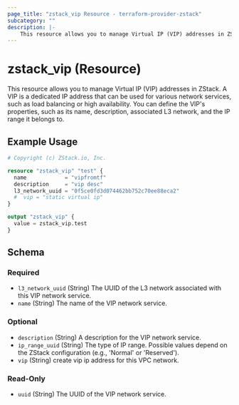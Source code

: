 ```yaml
---
page_title: "zstack_vip Resource - terraform-provider-zstack"
subcategory: ""
description: |-
    This resource allows you to manage Virtual IP (VIP) addresses in ZStack. A VIP is a dedicated IP address that can be used for various network services, such as load balancing or high availability. You can define the VIP's properties, such as its name, description, associated L3 network, and the IP range it belongs to.
---
```


# zstack_vip (Resource)

This resource allows you to manage Virtual IP (VIP) addresses in ZStack. A VIP is a dedicated IP address that can be used for various network services, such as load balancing or high availability. You can define the VIP's properties, such as its name, description, associated L3 network, and the IP range it belongs to.

## Example Usage

```terraform
# Copyright (c) ZStack.io, Inc.

resource "zstack_vip" "test" {
  name            = "vipfromtf"
  description     = "vip desc"
  l3_network_uuid = "0f5ce0fd3d074462bb752c70ee88eca2"
  #  vip = "static virtual ip"  
}

output "zstack_vip" {
  value = zstack_vip.test
}
```

<!-- schema generated by tfplugindocs -->
## Schema

### Required

- `l3_network_uuid` (String) The UUID of the L3 network associated with this VIP network service.
- `name` (String) The name of the VIP network service.

### Optional

- `description` (String) A description for the VIP network service.
- `ip_range_uuid` (String) The type of IP range. Possible values depend on the ZStack configuration (e.g., 'Normal' or 'Reserved').
- `vip` (String) create vip ip address  for this VPC network.

### Read-Only

- `uuid` (String) The UUID of the VIP network service.


